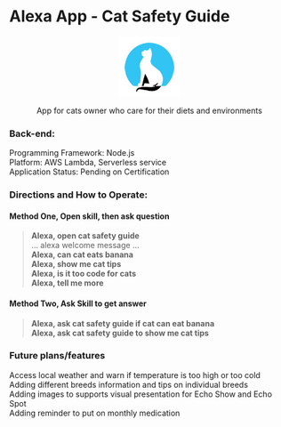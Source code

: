 
# Alexa App - Cat Safety Guide


<p align="center"> 
<img src="https://github.com/thamarnan/cat-safety-guide/blob/master/images/logocat_small.jpg?raw=true">  
  </p>

<p align="center"> 
App for cats owner who care for their diets and environments

  </p>
  

### Back-end:  
Programming Framework: Node.js  
Platform: AWS Lambda, Serverless service   
Application Status: Pending on Certification  

### Directions and How to Operate:  
#### Method One, Open skill, then ask question  
> **Alexa, open cat safety guide**  
> ... alexa welcome message ...  
> **Alexa, can cat eats banana**  
> **Alexa, show me cat tips**  
> **Alexa, is it too code for cats**  
> **Alexa, tell me more**  
  
#### Method Two, Ask Skill to get answer  
> **Alexa, ask cat safety guide if cat can eat banana**  
> **Alexa, ask cat safety guide to show me cat tips**  


### Future plans/features  
Access local weather and warn if temperature is too high or too cold  
Adding different breeds information and tips on individual breeds  
Adding images to supports visual presentation for Echo Show and Echo Spot  
Adding reminder to put on monthly medication  
